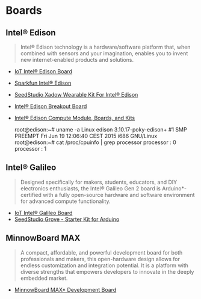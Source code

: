 Boards
==

## Intel® Edison

> Intel® Edison technology is a hardware/software platform that, when combined with sensors and your imagination, enables you to invent new internet-enabled products and solutions.

* [IoT Intel® Edison Board](https://software.intel.com/en-us/iot/hardware/edison)
* [Sparkfun Intel® Edison](https://www.sparkfun.com/categories/272)
* [SeedStudio Xadow Wearable Kit For Intel® Edison](http://www.seeedstudio.com/depot/Xadow-Wearable-Kit-For-Intel-Edison-p-2428.html?cPath=84_120)
* [Intel® Edison Breakout Board](http://download.intel.com/support/edison/sb/edisonbreakout_hg_331190006.pdf)
* [Intel® Edison Compute Module, Boards, and Kits](https://www-ssl.intel.com/content/www/us/en/do-it-yourself/edison.html#kits)


    root@edison:~# uname -a
    Linux edison 3.10.17-poky-edison+ #1 SMP PREEMPT Fri Jun 19 12:06:40 CEST 2015 i686 GNU/Linux
    root@edison:~# cat /proc/cpuinfo | grep processor
    processor       : 0
    processor       : 1

## Intel® Galileo

> Designed specifically for makers, students, educators, and DIY electronics enthusiasts, the Intel® Galileo Gen 2 board is Arduino*-certified with a fully open-source hardware and software environment for advanced compute functionality.

* [IoT Intel® Galileo Board](https://software.intel.com/en-us/iot/hardware/galileo)
* [SeedStudio Grove - Starter Kit for Arduino](http://www.seeedstudio.com/depot/Grove-Starter-Kit-for-Arduino-p-1855.html)

## MinnowBoard MAX

> A compact, affordable, and powerful development board for both professionals and makers, this open-hardware design allows for endless customization and integration potential. It is a platform with diverse strengths that empowers developers to innovate in the deeply embedded market.

* [MinnowBoard MAX* Development Board](https://software.intel.com/en-us/iot/hardware/minnow-board-max)
